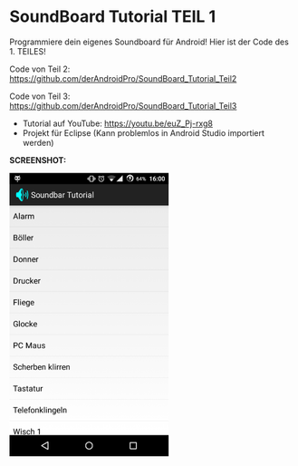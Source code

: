 # SoundBoard Tutorial TEIL 1
Programmiere dein eigenes Soundboard für Android! Hier ist der Code des 1. TEILES!

Code von Teil 2: https://github.com/derAndroidPro/SoundBoard_Tutorial_Teil2

Code von Teil 3: https://github.com/derAndroidPro/SoundBoard_Tutorial_Teil3

- Tutorial auf YouTube: https://youtu.be/euZ_Pj-rxg8
- Projekt für Eclipse (Kann problemlos in Android Studio importiert werden)

<b>SCREENSHOT:</b>

<img src="https://github.com/derAndroidPro/SoundBoard_Tutorial_Teil1/blob/master/Screenshot_2015-07-13-16-00-38.png" height="500px"/>
